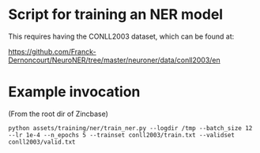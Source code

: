 # Script for training an NER model

This requires having the CONLL2003 dataset, which can be found at:

https://github.com/Franck-Dernoncourt/NeuroNER/tree/master/neuroner/data/conll2003/en

# Example invocation

(From the root dir of Zincbase)

```
python assets/training/ner/train_ner.py --logdir /tmp --batch_size 12 --lr 1e-4 --n_epochs 5 --trainset conll2003/train.txt --validset conll2003/valid.txt
```